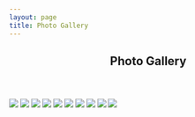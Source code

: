 ```yaml
---
layout: page
title: Photo Gallery
---
```

<section id="one">
	<div class="inner">
		<header class="major">
			<h1>Photo Gallery</h1>
		</header>
    
<img src="photos/alaska1.jpg" />

<img src="photos/alska02.jpg" />

<img src="photos/mendota02.jpg" />

<img src="photos/mendota01.jpg" />

<img src="photos/yellow01.jpg" />

<img src="photos/travel01.jpg" />

<img src="photos/travel02.JPG" />

<img src="photos/moon01.jpg" />

<img src="photos/sea02.jpg" />

<img src="photos/seattle01.jpg" />
